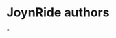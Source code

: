 <!--
SPDX-FileCopyrightText: 2024 The JoynRide Authors

SPDX-License-Identifier: CC0-1.0
-->

JoynRide authors
================

	* 
	

